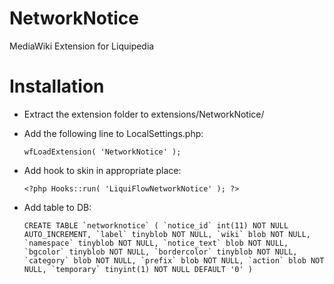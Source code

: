 NetworkNotice
==============

MediaWiki Extension for Liquipedia

Installation
============
* Extract the extension folder to extensions/NetworkNotice/
* Add the following line to LocalSettings.php:

	`wfLoadExtension( 'NetworkNotice' );`

* Add hook to skin in appropriate place:
	
	`<?php Hooks::run( 'LiquiFlowNetworkNotice' ); ?>`

* Add table to DB:

	```CREATE TABLE `networknotice` (
  `notice_id` int(11) NOT NULL AUTO_INCREMENT,
  `label` tinyblob NOT NULL,
  `wiki` blob NOT NULL,
  `namespace` tinyblob NOT NULL,
  `notice_text` blob NOT NULL,
  `bgcolor` tinyblob NOT NULL,
  `bordercolor` tinyblob NOT NULL,
  `category` blob NOT NULL,
  `prefix` blob NOT NULL,
  `action` blob NOT NULL,
  `temporary` tinyint(1) NOT NULL DEFAULT '0'
)```